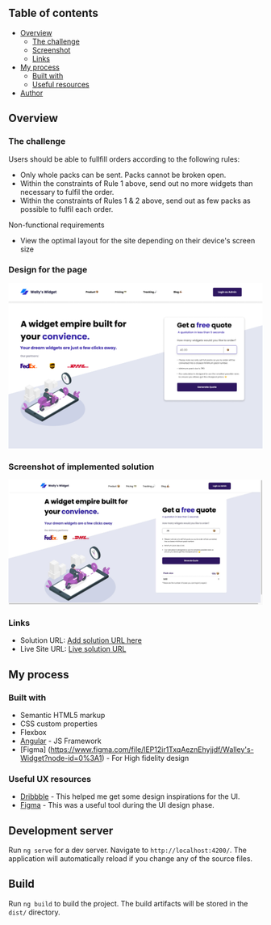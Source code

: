 ## Table of contents

- [Overview](#overview)
  - [The challenge](#the-challenge)
  - [Screenshot](#screenshot)
  - [Links](#links)
- [My process](#my-process)
  - [Built with](#built-with)
  - [Useful resources](#useful-resources)
- [Author](#author)

## Overview

### The challenge

Users should be able to fullfill orders according to the following rules:

- Only whole packs can be sent. Packs cannot be broken open.
- Within the constraints of Rule 1 above, send out no more widgets than necessary to fulfil the order.
- Within the constraints of Rules 1 & 2 above, send out as few packs as possible to fulfil each order.

Non-functional requirements

- View the optimal layout for the site depending on their device's screen size

### Design for the page

![](./landingPage.png)

### Screenshot of implemented solution

![](./screenshotOfWebApp.png)

### Links

- Solution URL: [Add solution URL here](https://your-solution-url.com)
- Live Site URL: [Live solution URL](https://walley-widget.vercel.app)

## My process

### Built with

- Semantic HTML5 markup
- CSS custom properties
- Flexbox
- [Angular](https://reactjs.org/) - JS Framework
- [Figma] (https://www.figma.com/file/lEP12ir1TxqAeznEhyjjdf/Walley's-Widget?node-id=0%3A1) - For High fidelity design

### Useful UX resources

- [Dribbble](https://dribbble.com/) - This helped me get some design inspirations for the UI.
- [Figma](https://www.figma.com/) - This was a useful tool during the UI design phase.


## Development server

Run `ng serve` for a dev server. Navigate to `http://localhost:4200/`. The application will automatically reload if you change any of the source files.

## Build

Run `ng build` to build the project. The build artifacts will be stored in the `dist/` directory.
